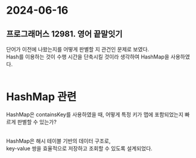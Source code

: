 # 2024-06-16

## 프로그래머스 12981. 영어 끝말잇기
단어가 이전에 나왔는지를 어떻게 판별할 지 관건인 문제로 보였다.<br>
Hash를 이용하는 것이 수행 시간을 단축시킬 것이라 생각하여 HashMap을 사용하였다.<br>
<br>

# HashMap 관련
HashMap은 containsKey를 사용하였을 때, 어떻게 특정 키가 맵에 포함되었는지 빠르게 판별할 수 있는가?<br>
<br>

HashMap은 해시 테이블 기반의 데이터 구조로,<br>
key-value 쌍을 효율적으로 저장하고 조회할 수 있도록 설계되었다.<br>
<br>

